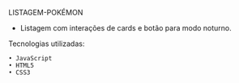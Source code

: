LISTAGEM-POKÉMON

- Listagem com interações de cards e botão para modo noturno.


Tecnologias utilizadas:

    • JavaScript
    • HTML5
    • CSS3
